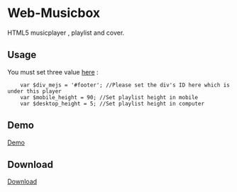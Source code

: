 # Web-Musicbox
HTML5 musicplayer , playlist and cover.

## Usage
You must set three value [here](https://github.com/carry0987/HTML5-Musicbox/blob/master/musicbox/musiccontrol.js#L14-L16) :<br />
```
    var $div_mejs = '#footer'; //Please set the div's ID here which is under this player
    var $mobile_height = 90; //Set playlist height in mobile
    var $desktop_height = 5; //Set playlist height in computer
```

## Demo
[Demo](https://carry0987.github.io/HTML5-Musicbox/)

## Download
[Download](https://github.com/carry0987/HTML5-Musicbox/releases)
